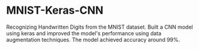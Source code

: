 # MNIST-Keras-CNN
Recognizing Handwritten Digits from the MNIST dataset.
Built a CNN model using keras and improved the model's performance using data augmentation techniques.
The model achieved accuracy around 99%.
